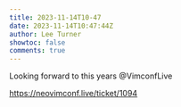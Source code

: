 ```yaml
---
title: 2023-11-14T10-47
date: 2023-11-14T10:47:44Z
author: Lee Turner
showtoc: false
comments: true
---
```


Looking forward to this years @VimconfLive 

https://neovimconf.live/ticket/1094

